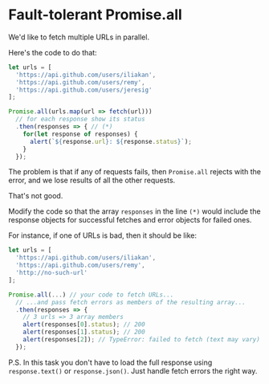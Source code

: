 # Fault-tolerant Promise.all

We'd like to fetch multiple URLs in parallel.

Here's the code to do that:

```js run
let urls = [
  'https://api.github.com/users/iliakan',
  'https://api.github.com/users/remy',
  'https://api.github.com/users/jeresig'
];

Promise.all(urls.map(url => fetch(url)))
  // for each response show its status
  .then(responses => { // (*)
    for(let response of responses) {
      alert(`${response.url}: ${response.status}`);
    }
  });
```

The problem is that if any of requests fails, then `Promise.all` rejects with the error, and we lose results of all the other requests.

That's not good.

Modify the code so that the array `responses` in the line `(*)` would include the response objects for successful fetches and error objects for failed ones.

For instance, if one of URLs is bad, then it should be like:

```js
let urls = [
  'https://api.github.com/users/iliakan',
  'https://api.github.com/users/remy',
  'http://no-such-url'
];

Promise.all(...) // your code to fetch URLs...
  // ...and pass fetch errors as members of the resulting array...
  .then(responses => {  
    // 3 urls => 3 array members
    alert(responses[0].status); // 200
    alert(responses[1].status); // 200
    alert(responses[2]); // TypeError: failed to fetch (text may vary)
  });
```

P.S. In this task you don't have to load the full response using `response.text()` or `response.json()`. Just handle fetch errors the right way.
